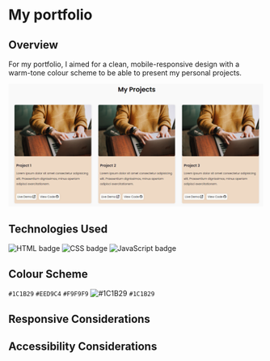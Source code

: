 # My portfolio

## Overview

For my portfolio, I aimed for a clean, mobile-responsive design with a warm-tone colour scheme to be able to present my personal projects.

![Image of portfolio projects template](portfolio-projects.png)

## Technologies Used

![HTML badge](https://img.shields.io/badge/HTML5-E34F26?style=for-the-badge&logo=html5&logoColor=white)
![CSS badge](https://img.shields.io/badge/CSS3-1572B6?style=for-the-badge&logo=css3&logoColor=white)
![JavaScript badge](https://img.shields.io/badge/JavaScript-F7DF1E?style=for-the-badge&logo=javascript&logoColor=black)

## Colour Scheme

`#1C1B29`
`#EED9C4`
`#F9F9F9`
![#1C1B29](https://placehold.co/15x15/1C1B29/1C1B29.png) `#1C1B29`

## Responsive Considerations

## Accessibility Considerations





